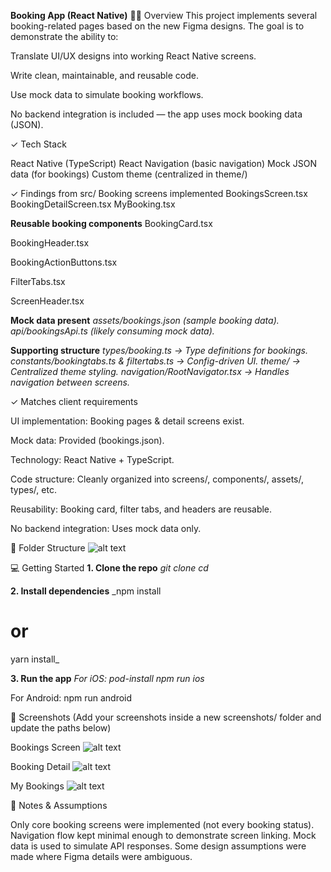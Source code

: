 **Booking App (React Native)**
🐱‍👤 Overview
This project implements several booking-related pages based on the new Figma designs. The goal is to demonstrate the ability to:


Translate UI/UX designs into working React Native screens.

Write clean, maintainable, and reusable code.

Use mock data to simulate booking workflows.

No backend integration is included — the app uses mock booking data (JSON).

 
✓ Tech Stack

React Native (TypeScript)
React Navigation (basic navigation)
Mock JSON data (for bookings)
Custom theme (centralized in theme/)


✓ Findings from src/
Booking screens implemented
BookingsScreen.tsx
BookingDetailScreen.tsx
MyBooking.tsx

**Reusable booking components**
BookingCard.tsx

BookingHeader.tsx

BookingActionButtons.tsx

FilterTabs.tsx

ScreenHeader.tsx


**Mock data present**
_assets/bookings.json (sample booking data).
api/bookingsApi.ts (likely consuming mock data)._

**Supporting structure**
_types/booking.ts → Type definitions for bookings.
constants/bookingtabs.ts & filtertabs.ts → Config-driven UI.
theme/ → Centralized theme styling.
navigation/RootNavigator.tsx → Handles navigation between screens._

✓ Matches client requirements

UI implementation: Booking pages & detail screens exist.

Mock data: Provided (bookings.json).

Technology: React Native + TypeScript.

Code structure: Cleanly organized into screens/, components/, assets/, types/, etc.

Reusability: Booking card, filter tabs, and headers are reusable.

No backend integration: Uses mock data only.

📂 Folder Structure
![alt text](image.png)


💻 Getting Started
**1. Clone the repo**
_git clone <your-repo-url>
cd <project-folder>_

**2. Install dependencies**
_npm install
# or
yarn install_

**3. Run the app**
_For iOS:
pod-install
npm run ios_

For Android:
npm run android


📱 Screenshots
(Add your screenshots inside a new screenshots/ folder and update the paths below)

Bookings Screen
![alt text](Avaialblebooking.png)

Booking Detail
![alt text](bookingDetails.png)

My Bookings
![alt text](Mybooking.png)

🔑 Notes & Assumptions

Only core booking screens were implemented (not every booking status).
Navigation flow kept minimal enough to demonstrate screen linking.
Mock data is used to simulate API responses.
Some design assumptions were made where Figma details were ambiguous.
